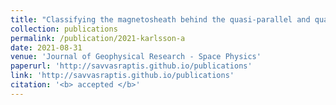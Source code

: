```yaml
---
title: "Classifying the magnetosheath behind the quasi-parallel and quasi-perpendicular bow shock by local measurements"
collection: publications
permalink: /publication/2021-karlsson-a
date: 2021-08-31
venue: 'Journal of Geophysical Research - Space Physics'
paperurl: 'http://savvasraptis.github.io/publications'
link: 'http://savvasraptis.github.io/publications'
citation: '<b> accepted </b>'
---
```

